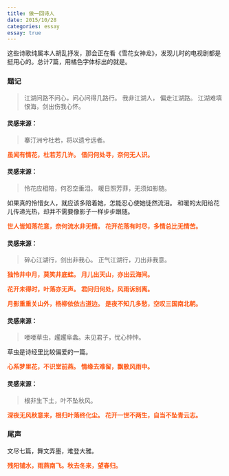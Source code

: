 ```yaml
---
title: 做一回诗人
date: 2015/10/28
categories: essay
essay: true
---
```


这些诗歌纯属本人胡乱抒发，那会正在看《雪花女神龙》，发现儿时的电视剧都是挺用心的。总计7篇，用橘色字体标出的就是。
<!--more-->

### 题记
> 江湖问路不问心，问心问得几路行。
   我非江湖人， 偏走江湖路。
   江湖难填恨海，剑出伤我心怀。

#### 灵感来源：
> 搴汀洲兮杜若，将以遗兮远者。

**<font color=#FF5511>虽闻有情花，杜若芳几许。</font>**
**<font color=#FF5511>借问何处寻，奈何无人识。</font>**


#### 灵感来源：
> 怜花应相陪，何忍空垂泪。
   暖日照芳菲，无须如影随。

如果真的怜惜女人，就应该多陪着她，怎能忍心使她徒然流泪。
和暖的太阳给花儿传递光热，却并不需要像影子一样步步跟随。

**<font color=#FF5511>世人皆知落花意，奈何流水非无情。</font>**
**<font color=#FF5511>花开花落有时尽，多情总比无情苦。</font>**

#### 灵感来源：
> 碎心江湖行，剑出非我心。
   正气江湖行，刀出非我意。


**<font color=#FF5511>独怜井中月，莫笑井底蛙。</font>**
**<font color=#FF5511>月儿出天山，亦出云海间。</font>**

**<font color=#FF5511>花开未得时，叶落亦无声。</font>**
**<font color=#FF5511>君问归何处，风雨诉别离。</font>**


**<font color=#FF5511>月影重重关山外，杨柳依依古道边。</font>**
**<font color=#FF5511>是夜不知几多愁，空叹三国南北朝。</font>**


#### 灵感来源：
>  喓喓草虫，趯趯阜螽。未见君子，忧心忡忡。

草虫是诗经里比较偏爱的一篇。

**<font color=#FF5511>心系梦里花，不识堂前燕。</font>**
**<font color=#FF5511>情缘去难留，飘散风雨中。</font>**

#### 灵感来源：
> 根非生下土，叶不坠秋风。

**<font color=#FF5511>深夜无风秋意来，根归叶落终化尘。</font>**
**<font color=#FF5511>花开一世不两生，自当不坠青云志。</font>**

### 尾声
文尽七篇，舞文弄墨，难登大雅。

**<font color=#FF5511>残阳铺水，雨燕南飞。秋去冬来，望春归。</font>**
